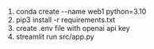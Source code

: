 1. conda create --name web1 python=3.10
2. pip3 install -r requirements.txt
3. create .env file with openai api key
4. streamlit run src/app.py
  
